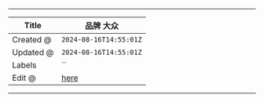 -----

| Title     | 品牌 大众                                             |
| --------- | ------------------------------------------------- |
| Created @ | `2024-08-16T14:55:01Z`                            |
| Updated @ | `2024-08-16T14:55:01Z`                            |
| Labels    | \`\`                                              |
| Edit @    | [here](https://github.com/junxnone/che/issues/14) |

-----
